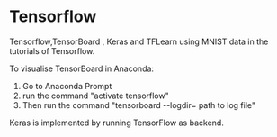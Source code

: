 # Tensorflow
Tensorflow,TensorBoard , Keras and TFLearn using MNIST data in the tutorials of Tensorflow.

To visualise TensorBoard in Anaconda:
1. Go to Anaconda Prompt
2. run the command "activate tensorflow"
3. Then run the command "tensorboard --logdir= path to log file"

Keras is implemented by running TensorFlow as backend.
